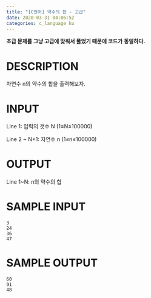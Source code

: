 ```yaml
---
title: "[C언어] 약수의 합 - 고급"
date: 2020-03-31 04:06:52
categories: c_language ku
---
```


**초급 문제를 그냥 고급에 맞춰서 풀었기 때문에 코드가 동일하다.**

# DESCRIPTION
자연수 n의 약수의 합을 출력해보자.

# INPUT
Line 1: 입력의 갯수 N (1≤N≤100000)

Line 2 ~ N+1: 자연수 n (1≤n≤100000)

# OUTPUT
Line 1~N: n의 약수의 합

# SAMPLE INPUT
```
3
24
36
47
```

# SAMPLE OUTPUT
```
60
91
48
```

<script src="https://gist.github.com/DetegiCE/1398f37a3d2854ca175b8ba5dd214ef1.js"></script>
